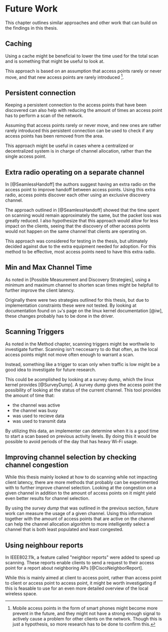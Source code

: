 Future Work
============

This chapter outlines similar approaches and other work that can build on the
findings in this thesis.

Caching
-------

Using a cache might be beneficial to lower the time used for the total scan and
is something that might be useful to look at.

This approach is based on an assumption that access points rarely or never move,
and that new access points are rarely introduced [^mobile-aps].

[^mobile-aps]: Mobile access points in the form of smart phones might become
    more prevent in the future, and they might not have a strong enough signal
    to actively cause a problem for other clients on the network. Though this is
    just a hypothesis, so more research has to be done to confirm this.


Persistent connection
---------------------

Keeping a persistent connection to the access points that have been discovered
can also help with reducing the amount of times an access point has to perform
a scan of the network.

Assuming that access points rarely or never move, and new ones are rather
rarely introduced this persistent connection can be used to check if any
access points has been removed from the area.

This approach might be useful in cases where a centralized or decentralized
system is in charge of channel allocation, rather than the single access point.
    
    
Extra radio operating on a separate channel
-------------------------------------------

In [@SeamlessHandoff] the authors suggest having an extra radio on the
access point to improve handoff between access points. Using this extra
radio, access points discover each other using an exclusive discovery channel.

The approach outlined in [@SeamlessHandoff] showed that the time spent on
scanning would remain approximately the same, but the packet loss was greatly
reduced. I also hypothesize that this approach would allow for less impact on
the clients, seeing that the discovery of other access points would not
happen on the same channel that clients are operating on.

This approach was considered for testing in the thesis, but ultimately decided
against due to the extra equipment needed for adoption. For this method to be
effective, most access points need to have this extra radio.


Min and Max Channel Time
------------------------

As noted in [Possible Measurement and Discovery Strategies], using a minimum and
maximum channel to shorten scan times might be helpfull to further improve the 
client latency. 

Originally there were two strategies outlined for this thesis, but due to
implementation constraints these were not tested. By looking at documentation
found on `iw`'s page on the linux kernel documentation [@iw], these changes 
probably has to be done in the driver.


Scanning Triggers
-----------------

As noted in the Method chapter, scanning triggers might be worthwile to 
investigate further. Scanning isn't neccesarry to do that often, as the
local access points might not move often enough to warrant a scan.

Instead, something like a trigger to scan only when traffic is low might be a
good idea to investigate for future research.

This could be acomplished by looking at a survey dump, which the linux kernel
provides [@SurveyDump]. A survey dump gives the access point the possibility of
looking at the status of the current channel. This tool provides the amount of 
time that:

 * the channel was active
 * the channel was busy
 * was used to recieve data
 * was used to transmit data
 
By utilizing this data, an implementer can determine when it is a good time to
start a scan based on previous activity levels. By doing this it would be possible
to avoid periods of the day that has heavy Wi-Fi usage.


Improving channel selection by checking channel congestion
----------------------------------------------------------

While this thesis mainly looked at how to do scanning while not impacting client
latency, there are more methods that probably can be experimented with to further
improve channel selection. Looking at the congestion on a given channel in addition
to the amount of access points on it might yield even better results for channel
selection.

By using the _survey dump_ that was outlined in the previous section, future work 
can measure the usage of a given channel. Using this information together with 
the amount of access points that are active on the channel can help the channel
allocation algorithm to more intelligently select a channel that is both least
populated and least congested.


Using neighbour reports
-----------------------

In IEEE802.11k, a feature called "neighbor reports" were added to speed up scanning.
These reports enable clients to send a request to their access point for a report
about neighboring APs [@CiscoNeighborReport].

While this is mainly aimed at client to access point, rather than access point
to client or access point to access point, it might be worth investigating if 
this is feasable to use for an even more detailed overview of the local 
wireless space.
